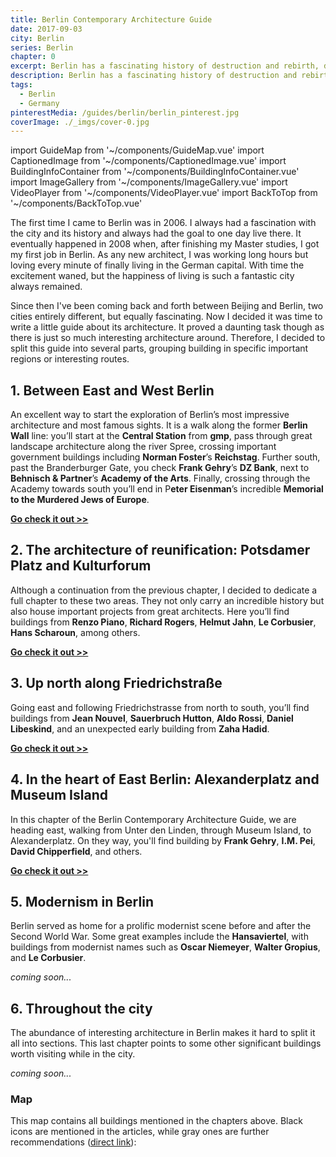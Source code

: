 ```yaml
---
title: Berlin Contemporary Architecture Guide
date: 2017-09-03
city: Berlin
series: Berlin
chapter: 0
excerpt: Berlin has a fascinating history of destruction and rebirth, displayed in the boldness and sheer abundance of great contemporary architecture and urbanism.
description: Berlin has a fascinating history of destruction and rebirth, displayed in the boldness and sheer abundance of great contemporary architecture and urbanism.
tags:
  - Berlin
  - Germany
pinterestMedia: /guides/berlin/berlin_pinterest.jpg
coverImage: ./_imgs/cover-0.jpg
---
```


import GuideMap from '~/components/GuideMap.vue'
import CaptionedImage from '~/components/CaptionedImage.vue'
import BuildingInfoContainer from '~/components/BuildingInfoContainer.vue'
import ImageGallery from '~/components/ImageGallery.vue'
import VideoPlayer from '~/components/VideoPlayer.vue'
import BackToTop from '~/components/BackToTop.vue'

The first time I came to Berlin was in 2006. I always had a fascination with the city and its history and always had the goal to one day live there. It eventually happened in 2008 when, after finishing my Master studies, I got my first job in Berlin. As any new architect, I was working long hours but loving every minute of finally living in the German capital. With time the excitement waned, but the happiness of living is such a fantastic city always remained.

Since then I've been coming back and forth between Beijing and Berlin, two cities entirely different, but equally fascinating. Now I decided it was time to write a little guide about its architecture. It proved a daunting task though as there is just so much interesting architecture around. Therefore, I decided to split this guide into several parts, grouping building in specific important regions or interesting routes.

## 1. Between East and West Berlin

<captioned-image alt="The Reichstag by Foster+Partners" caption="The Reichstag by Foster+Partners" imgFile="/guides/berlin/reichstag.jpg" />

An excellent way to start the exploration of Berlin’s most impressive architecture and most famous sights. It is a walk along the former **Berlin Wall** line: you’ll start at the **Central Station** from **gmp**, pass through great landscape architecture along the river Spree, crossing important government buildings including **Norman Foster**’s **Reichstag**. Further south, past the Branderburger Gate, you check **Frank Gehry**’s **DZ Bank**, next to **Behnisch & Partner**’s **Academy of the Arts**. Finally, crossing through the Academy towards south you’ll end in P**eter Eisenman**’s incredible **Memorial to the Murdered Jews of Europe**.

**[Go check it out >>](./01-between-east-west)**

## 2. The architecture of reunification: Potsdamer Platz and Kulturforum

<captioned-image alt="Potsdamer Platz" caption="Potsdamer Platz (photo by Ansgar Koreng)" imgFile="/guides/berlin/1280px-Potsdamer_Platz_2C_Berlin_2C_151024_2C_ako.jpg" />

Although a continuation from the previous chapter, I decided to dedicate a full chapter to these two areas. They not only carry an incredible history but also house important projects from great architects. Here you’ll find buildings from **Renzo Piano**, **Richard Rogers**, **Helmut Jahn**, **Le Corbusier**, **Hans Scharoun**, among others.

**[Go check it out >>](./02-reunification)**

## 3. Up north along Friedrichstraße

<captioned-image alt="Jewish Museum by Daniel Liebeskind" caption="Jewish Museum by Daniel Liebeskind" imgFile="/guides/berlin/Jewish_Museum_Berlin_-_panoramio_3-1100x733.jpg" />

Going east and following Friedrichstrasse from north to south, you’ll find buildings from **Jean Nouvel**, **Sauerbruch Hutton**, **Aldo Rossi**, **Daniel Libeskind**, and an unexpected early building from **Zaha Hadid**.

**[Go check it out >>](./03-friedrichstadt)**

## 4. In the heart of East Berlin: Alexanderplatz and Museum Island

<captioned-image alt="Berlin TV Tower at Alexanderplatz" caption="Berlin TV Tower at Alexanderplatz" imgFile="/guides/berlin/berlin-tv-tower-1100x732.jpg" />

In this chapter of the Berlin Contemporary Architecture Guide, we are heading east, walking from Unter den Linden, through Museum Island, to Alexanderplatz. On they way, you'll find building by **Frank Gehry**, **I.M. Pei**, **David Chipperfield**, and others.

**[Go check it out >>](./04-alexanderplatz-museuminsel)**

## 5. Modernism in Berlin

<captioned-image alt="Walter-Gropius-Haus in Hansaviertel" caption="Walter-Gropius-Haus in Hansaviertel" imgFile="/guides/berlin/Hansa4tel_5a.jpg" />

Berlin served as home for a prolific modernist scene before and after the Second World War. Some great examples include the **Hansaviertel**, with buildings from modernist names such as **Oscar Niemeyer**, **Walter Gropius**, and **Le Corbusier**.

_coming soon..._

## 6. Throughout the city

<captioned-image alt="Philological Library by Foster+Partners" caption="Philological Library by Foster+Partners" imgFile="uploads/_DSC4917.jpg" />

The abundance of interesting architecture in Berlin makes it hard to split it all into sections. This last chapter points to some other significant buildings worth visiting while in the city.

_coming soon..._

### Map

This map contains all buildings mentioned in the chapters above. Black icons are mentioned in the articles, while gray ones are further recommendations ([direct link](https://drive.google.com/open?id=1zJqE432uWcNdaU3MbNVZbAyNrEc&usp=sharing)):

<guide-map title="Architecture Map of Berlin" map="https://www.google.com/maps/d/u/1/embed?mid=1zJqE432uWcNdaU3MbNVZbAyNrEc" />

<back-to-top />
